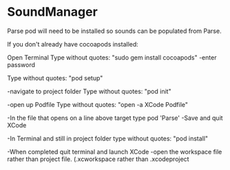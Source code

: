 # SoundManager
Parse pod will need to be installed so sounds can be populated from Parse.

If you don't already have cocoapods installed:

Open Terminal
Type without quotes:
"sudo gem install cocoapods"
-enter password

Type without quotes:
"pod setup"

-navigate to project folder
Type without quotes:
"pod init"

-open up Podfile
Type without quotes:
"open -a XCode Podfile"

-In the file that opens on a line above target type
pod 'Parse'
-Save and quit XCode

-In Terminal and still in project folder type without quotes:
"pod install"

-When completed quit terminal and launch XCode
-open the workspace file rather than project file. (.xcworkspace rather than .xcodeproject
